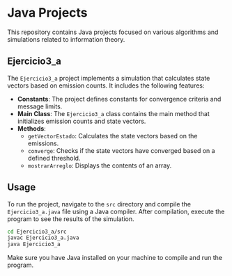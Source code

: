 # Java Projects

This repository contains Java projects focused on various algorithms and simulations related to information theory.

## Ejercicio3_a

The `Ejercicio3_a` project implements a simulation that calculates state vectors based on emission counts. It includes the following features:

- **Constants**: The project defines constants for convergence criteria and message limits.
- **Main Class**: The `Ejercicio3_a` class contains the main method that initializes emission counts and state vectors.
- **Methods**:
  - `getVectorEstado`: Calculates the state vectors based on the emissions.
  - `converge`: Checks if the state vectors have converged based on a defined threshold.
  - `mostrarArreglo`: Displays the contents of an array.

## Usage

To run the project, navigate to the `src` directory and compile the `Ejercicio3_a.java` file using a Java compiler. After compilation, execute the program to see the results of the simulation.

```bash
cd Ejercicio3_a/src
javac Ejercicio3_a.java
java Ejercicio3_a
```

Make sure you have Java installed on your machine to compile and run the program.